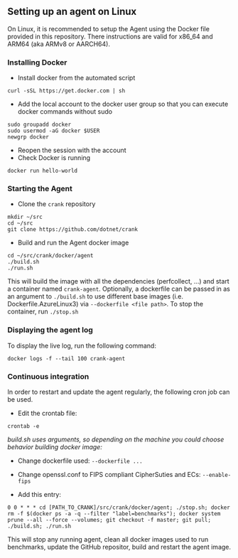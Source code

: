 ## Setting up an agent on Linux

On Linux, it is recommended to setup the Agent using the Docker file provided in this repository.
There instructions are valid for x86_64 and ARM64 (aka ARMv8 or AARCH64).

### Installing Docker

- Install docker from the automated script

```
curl -sSL https://get.docker.com | sh
```

- Add the local account to the docker user group so that you can execute docker commands without sudo

```
sudo groupadd docker
sudo usermod -aG docker $USER
newgrp docker
```

- Reopen the session with the account
- Check Docker is running

```
docker run hello-world
```

### Starting the Agent

- Clone the `crank` repository

```
mkdir ~/src
cd ~/src
git clone https://github.com/dotnet/crank
```

- Build and run the Agent docker image

```
cd ~/src/crank/docker/agent
./build.sh
./run.sh
```

This will build the image with all the dependencies (perfcollect, ...) and start a container named `crank-agent`.
Optionally, a dockerfile can be passed in as an argument to `./build.sh` to use different base images (i.e. Dockerfile.AzureLinux3) via `--dockerfile <file path>`.
To stop the container, run `./stop.sh`

### Displaying the agent log

To display the live log, run the following command:

```
docker logs -f --tail 100 crank-agent
```

### Continuous integration

In order to restart and update the agent regularly, the following cron job can be used.

- Edit the crontab file:

```
crontab -e
```

_build.sh uses arguments, so depending on the machine you could choose behavior building docker image:_
- Change dockerfile used: `--dockerfile ...`
- Change openssl.conf to FIPS compliant CipherSuties and ECs: `--enable-fips`

- Add this entry:

```
0 0 * * * cd [PATH_TO_CRANK]/src/crank/docker/agent; ./stop.sh; docker rm -f $(docker ps -a -q --filter "label=benchmarks"); docker system prune --all --force --volumes; git checkout -f master; git pull; ./build.sh; ./run.sh
```

This will stop any running agent, clean all docker images used to run benchmarks, update the GitHub repositor, build and restart the agent image.
